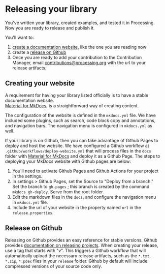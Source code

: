 # Releasing your library

You've written your library, created examples, and tested it in Processing. Now you are ready to release 
and publish it.

You'll want to:
1. [create a documentation website](#creating-your-website), like the one you are reading now
2. create a [release on Github](#release-on-github)
3. Once you are ready to add your contribution to the Contribution Manager, 
email contributions@processing.org with the url to your release artifacts.


## Creating your website
A requirement for having your library listed officially is to have a stable documentation website.  
[Material for MkDocs](https://squidfunk.github.io/mkdocs-material/), is a straightforward way of creating content.

The configuration of the website is defined in the `mkdocs.yml` file. We have included some plugins, such
as search, code block copy and annotations, and navigation bars. The navigation menu is configured in
`mkdocs.yml` as well.

If your library is on Github, then you can take advantage of Github Pages to deploy and host the website.
We have configured a Github workflow at `.github/workflows/deploy-website.yml` that will process files
in the `docs` folder with [Material for MkDocs](https://squidfunk.github.io/mkdocs-material/) and deploy it as a Github Page.
The steps to deploying your MkDocs website with Github pages are below:
1. You'll need to activate Github Pages and Github Actions for your project in the settings.
2. In settings > Github Pages, set the Source to "Deploy from a branch."
   Set the branch to `gh-pages` ; this branch is created by the
   command `mkdocs gh-deploy`. Serve from the root folder.
3. Edit the markdown files in the `docs`, and configure the navigation menu in `mkdocs.yml` file.
4. Include the url of your website in the property named `url` in the `release.properties`. 


## Release on Github
Releasing on Github provides an easy reference for stable versions.
Github provides [documentation on releasing projects](https://docs.github.com/en/repositories/releasing-projects-on-github).
When creating your release, use a tag that starts with "v". This triggers a Github
workflow that will automatically upload the necessary release artifacts, such as the
`*.txt`, `*.zip`, `*.pdex` files in your `release` folder. Github by default will
include compressed versions of your source code only.
